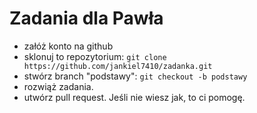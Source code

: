 # Zadania dla Pawła

* załóż konto na github
* sklonuj to repozytorium: `git clone https://github.com/jankiel7410/zadanka.git`
* stwórz branch "podstawy": `git checkout -b podstawy`
* rozwiąż zadania.
* utwórz pull request. Jeśli nie wiesz jak, to ci pomogę.
